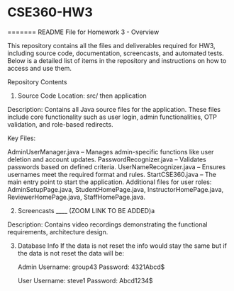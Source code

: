 # CSE360-HW3
=======
README File for Homework 3 - 
Overview

This repository contains all the files and deliverables required for HW3, including source code, documentation, screencasts, and automated tests. Below is a detailed list of items in the repository and instructions on how to access and use them.

Repository Contents
1. Source Code
Location: src/ then application 

Description: Contains all Java source files for the application. These files include core functionality such as user login, admin functionalities, OTP validation, and role-based redirects.

Key Files:

AdminUserManager.java – Manages admin-specific functions like user deletion and account updates.
PasswordRecognizer.java – Validates passwords based on defined criteria.
UserNameRecognizer.java – Ensures usernames meet the required format and rules.
StartCSE360.java – The main entry point to start the application.
Additional files for user roles: AdminSetupPage.java, StudentHomePage.java, InstructorHomePage.java, ReviewerHomePage.java, StaffHomePage.java.

2. Screencasts
____ (ZOOM LINK TO BE ADDED)a

Description: Contains video recordings demonstrating the functional requirements, architecture design.

3. Database Info
   If the data is not reset the info would stay the same but if the data is not reset the data will be:

   Admin
   Username: group43
   Password: 4321Abcd$

   User
   Username: steve1
   Password: Abcd1234$
